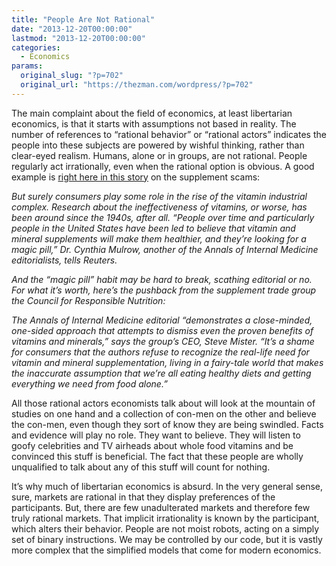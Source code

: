 ```yaml
---
title: "People Are Not Rational"
date: "2013-12-20T00:00:00"
lastmod: "2013-12-20T00:00:00"
categories:
  - Economics
params:
  original_slug: "?p=702"
  original_url: "https://thezman.com/wordpress/?p=702"
---
```


The main complaint about the field of economics, at least libertarian
economics, is that it starts with assumptions not based in reality. The
number of references to “rational behavior” or “rational actors”
indicates the people into these subjects are powered by wishful
thinking, rather than clear-eyed realism. Humans, alone or in groups,
are not rational. People regularly act irrationally, even when the
rational option is obvious. A good example is <a
href="http://theweek.com/article/index/254290/how-the-vitamin-industrial-complex-swindled-america"
rel="noopener noreferrer" target="_blank">right here in this story</a>
on the supplement scams:

*But surely consumers play some role in the rise of the vitamin
industrial complex. Research about the ineffectiveness of vitamins, or
worse, has been around since the 1940s, after all. “People over time and
particularly people in the United States have been led to believe that
vitamin and mineral supplements will make them healthier, and they’re
looking for a magic pill,” Dr. Cynthia Mulrow, another of the Annals of
Internal Medicine editorialists, tells Reuters.*

*And the “magic pill” habit may be hard to break, scathing editorial or
no. For what it’s worth, here’s the pushback from the supplement trade
group the Council for Responsible Nutrition:*

*The Annals of Internal Medicine editorial “demonstrates a close-minded,
one-sided approach that attempts to dismiss even the proven benefits of
vitamins and minerals,” says the group’s CEO, Steve Mister. “It’s a
shame for consumers that the authors refuse to recognize the real-life
need for vitamin and mineral supplementation, living in a fairy-tale
world that makes the inaccurate assumption that we’re all eating healthy
diets and getting everything we need from food alone.”*

All those rational actors economists talk about will look at the
mountain of studies on one hand and a collection of con-men on the other
and believe the con-men, even though they sort of know they are being
swindled. Facts and evidence will play no role. They want to believe.
They will listen to goofy celebrities and TV airheads about whole food
vitamins and be convinced this stuff is beneficial. The fact that these
people are wholly unqualified to talk about any of this stuff will count
for nothing.

It’s why much of libertarian economics is absurd. In the very general
sense, sure, markets are rational in that they display preferences of
the participants. But, there are few unadulterated markets and therefore
few truly rational markets. That implicit irrationality is known by the
participant, which alters their behavior. People are not moist robots,
acting on a simply set of binary instructions. We may be controlled by
our code, but it is vastly more complex that the simplified models that
come for modern economics.
